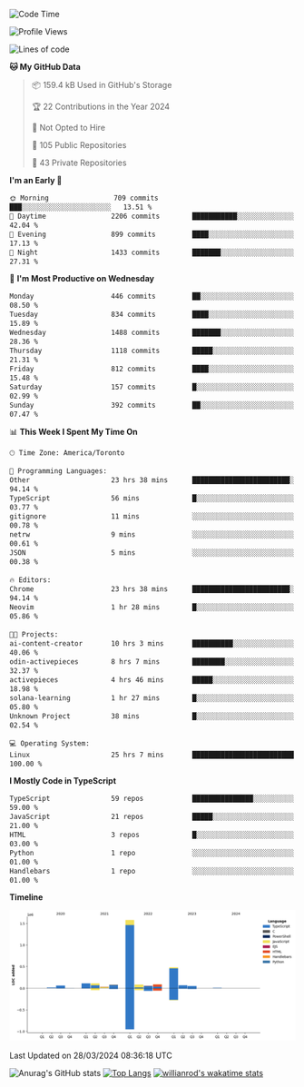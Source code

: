 <!--START_SECTION:waka-->
![Code Time](http://img.shields.io/badge/Code%20Time-1%2C350%20hrs%208%20mins-blue)

![Profile Views](http://img.shields.io/badge/Profile%20Views-0-blue)

![Lines of code](https://img.shields.io/badge/From%20Hello%20World%20I%27ve%20Written-2.8%20million%20lines%20of%20code-blue)

**🐱 My GitHub Data** 

> 📦 159.4 kB Used in GitHub's Storage 
 > 
> 🏆 22 Contributions in the Year 2024
 > 
> 🚫 Not Opted to Hire
 > 
> 📜 105 Public Repositories 
 > 
> 🔑 43 Private Repositories 
 > 
**I'm an Early 🐤** 

```text
🌞 Morning                709 commits         ███░░░░░░░░░░░░░░░░░░░░░░   13.51 % 
🌆 Daytime                2206 commits        ███████████░░░░░░░░░░░░░░   42.04 % 
🌃 Evening                899 commits         ████░░░░░░░░░░░░░░░░░░░░░   17.13 % 
🌙 Night                  1433 commits        ███████░░░░░░░░░░░░░░░░░░   27.31 % 
```
📅 **I'm Most Productive on Wednesday** 

```text
Monday                   446 commits         ██░░░░░░░░░░░░░░░░░░░░░░░   08.50 % 
Tuesday                  834 commits         ████░░░░░░░░░░░░░░░░░░░░░   15.89 % 
Wednesday                1488 commits        ███████░░░░░░░░░░░░░░░░░░   28.36 % 
Thursday                 1118 commits        █████░░░░░░░░░░░░░░░░░░░░   21.31 % 
Friday                   812 commits         ████░░░░░░░░░░░░░░░░░░░░░   15.48 % 
Saturday                 157 commits         █░░░░░░░░░░░░░░░░░░░░░░░░   02.99 % 
Sunday                   392 commits         ██░░░░░░░░░░░░░░░░░░░░░░░   07.47 % 
```


📊 **This Week I Spent My Time On** 

```text
🕑︎ Time Zone: America/Toronto

💬 Programming Languages: 
Other                    23 hrs 38 mins      ████████████████████████░   94.14 % 
TypeScript               56 mins             █░░░░░░░░░░░░░░░░░░░░░░░░   03.77 % 
gitignore                11 mins             ░░░░░░░░░░░░░░░░░░░░░░░░░   00.78 % 
netrw                    9 mins              ░░░░░░░░░░░░░░░░░░░░░░░░░   00.61 % 
JSON                     5 mins              ░░░░░░░░░░░░░░░░░░░░░░░░░   00.38 % 

🔥 Editors: 
Chrome                   23 hrs 38 mins      ████████████████████████░   94.14 % 
Neovim                   1 hr 28 mins        █░░░░░░░░░░░░░░░░░░░░░░░░   05.86 % 

🐱‍💻 Projects: 
ai-content-creator       10 hrs 3 mins       ██████████░░░░░░░░░░░░░░░   40.06 % 
odin-activepieces        8 hrs 7 mins        ████████░░░░░░░░░░░░░░░░░   32.37 % 
activepieces             4 hrs 46 mins       █████░░░░░░░░░░░░░░░░░░░░   18.98 % 
solana-learning          1 hr 27 mins        █░░░░░░░░░░░░░░░░░░░░░░░░   05.80 % 
Unknown Project          38 mins             █░░░░░░░░░░░░░░░░░░░░░░░░   02.54 % 

💻 Operating System: 
Linux                    25 hrs 7 mins       █████████████████████████   100.00 % 
```

**I Mostly Code in TypeScript** 

```text
TypeScript               59 repos            ███████████████░░░░░░░░░░   59.00 % 
JavaScript               21 repos            █████░░░░░░░░░░░░░░░░░░░░   21.00 % 
HTML                     3 repos             █░░░░░░░░░░░░░░░░░░░░░░░░   03.00 % 
Python                   1 repo              ░░░░░░░░░░░░░░░░░░░░░░░░░   01.00 % 
Handlebars               1 repo              ░░░░░░░░░░░░░░░░░░░░░░░░░   01.00 % 
```



**Timeline**

![Lines of Code chart](https://raw.githubusercontent.com/wise-introvert/wise-introvert/master/assets/bar_graph.png)


 Last Updated on 28/03/2024 08:36:18 UTC
<!--END_SECTION:waka-->

![Anurag's GitHub stats](https://github-readme-stats.vercel.app/api?username=wise-introvert&count_private=true&show_icons=true)
[![Top Langs](https://github-readme-stats.vercel.app/api/top-langs/?username=wise-introvert&langs_count=10)](https://github.com/anuraghazra/github-readme-stats)
[![willianrod's wakatime stats](https://github-readme-stats.vercel.app/api/wakatime?username=wiseintrovert)](https://github.com/anuraghazra/github-readme-stats)
